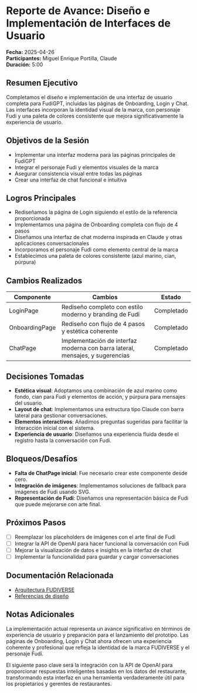 # Reporte de Avance: Diseño e Implementación de Interfaces de Usuario

**Fecha:** 2025-04-26  
**Participantes:** Miguel Enrique Portilla, Claude  
**Duración:** 5:00

## Resumen Ejecutivo
Completamos el diseño e implementación de una interfaz de usuario completa para FudiGPT, incluidas las páginas de Onboarding, Login y Chat. Las interfaces incorporan la identidad visual de la marca, con personaje Fudi y una paleta de colores consistente que mejora significativamente la experiencia de usuario.

## Objetivos de la Sesión
- Implementar una interfaz moderna para las páginas principales de FudiGPT
- Integrar el personaje Fudi y elementos visuales de la marca
- Asegurar consistencia visual entre todas las páginas
- Crear una interfaz de chat funcional e intuitiva

## Logros Principales
- Rediseñamos la página de Login siguiendo el estilo de la referencia proporcionada
- Implementamos una página de Onboarding completa con flujo de 4 pasos
- Diseñamos una interfaz de chat moderna inspirada en Claude y otras aplicaciones conversacionales
- Incorporamos el personaje Fudi como elemento central de la marca
- Establecimos una paleta de colores consistente (azul marino, cian, púrpura)

## Cambios Realizados
| Componente | Cambios | Estado |
|------------|---------|--------|
| LoginPage | Rediseño completo con estilo moderno y branding de Fudi | Completado |
| OnboardingPage | Rediseño con flujo de 4 pasos y estética coherente | Completado |
| ChatPage | Implementación de interfaz moderna con barra lateral, mensajes, y sugerencias | Completado |

## Decisiones Tomadas
- **Estética visual**: Adoptamos una combinación de azul marino como fondo, cian para Fudi y elementos de acción, y púrpura para mensajes del usuario.
- **Layout de chat**: Implementamos una estructura tipo Claude con barra lateral para gestionar conversaciones.
- **Elementos interactivos**: Añadimos preguntas sugeridas para facilitar la interacción inicial con el sistema.
- **Experiencia de usuario**: Diseñamos una experiencia fluida desde el registro hasta la conversación con Fudi.

## Bloqueos/Desafíos
- **Falta de ChatPage inicial**: Fue necesario crear este componente desde cero.
- **Integración de imágenes**: Implementamos soluciones de fallback para imágenes de Fudi usando SVG.
- **Representación de Fudi**: Diseñamos una representación básica de Fudi que puede mejorarse con arte final.

## Próximos Pasos
- [ ] Reemplazar los placeholders de imágenes con el arte final de Fudi
- [ ] Integrar la API de OpenAI para hacer funcional la conversación con Fudi
- [ ] Mejorar la visualización de datos e insights en la interfaz de chat
- [ ] Implementar la funcionalidad para guardar y cargar conversaciones

## Documentación Relacionada
- [Arquitectura FUDIVERSE](https://github.com/MiguelEnriquePortilla/fudigpt/blob/master/docs/adr/0002-arquitectura-para-fudiverse.md)
- [Referencias de diseño](https://www.fudigpt.com)

## Notas Adicionales
La implementación actual representa un avance significativo en términos de experiencia de usuario y preparación para el lanzamiento del prototipo. Las páginas de Onboarding, Login y Chat ahora ofrecen una experiencia coherente y profesional que refleja la identidad de la marca FUDIVERSE y el personaje Fudi.

El siguiente paso clave será la integración con la API de OpenAI para proporcionar respuestas inteligentes basadas en los datos del restaurante, transformando esta interfaz en una herramienta verdaderamente útil para los propietarios y gerentes de restaurantes.